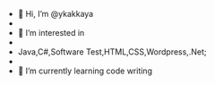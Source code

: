 - 👋 Hi, I’m @ykakkaya
- 
- 👀 I’m interested in 
- 
- Java,C#,Software Test,HTML,CSS,Wordpress,.Net;
- 
- 🌱 I’m currently learning code writing


<!---
ykakkaya/ykakkaya is a ✨ special ✨ repository because its `README.md` (this file) appears on your GitHub profile.
You can click the Preview link to take a look at your changes.
--->
